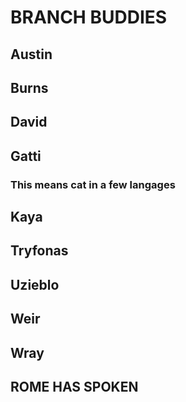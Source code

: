 # BRANCH BUDDIES

## Austin

## Burns

## David

## Gatti
### This means cat in a few langages
## Kaya

## Tryfonas

## Uzieblo

## Weir

## Wray

## ROME HAS SPOKEN
